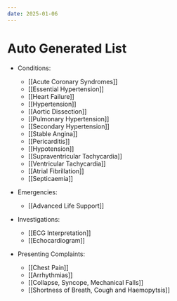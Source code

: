 ```yaml
---
date: 2025-01-06
---
```

# Auto Generated List
<!-- QueryToSerialize: list rows.file.link from "01 Disciplines" where  contains(Rotations, "[" + this.file.name + "](" + replace(this.file.folder + "/" + this.file.name + "." + this.file.ext, " ", "%20")   + ")") OR contains(Rotations, this.file.link) or contains(file.path,this.file.name) group by reverse(split(file.folder, "/"))[0] -->
<!-- SerializedQuery: list rows.file.link from "01 Disciplines" where  contains(Rotations, "[" + this.file.name + "](" + replace(this.file.folder + "/" + this.file.name + "." + this.file.ext, " ", "%20")   + ")") OR contains(Rotations, this.file.link) or contains(file.path,this.file.name) group by reverse(split(file.folder, "/"))[0] -->
- Conditions: 
    - [[Acute Coronary Syndromes]]
    - [[Essential Hypertension]]
    - [[Heart Failure]]
    - [[Hypertension]]
    - [[Aortic Dissection]]
    - [[Pulmonary Hypertension]]
    - [[Secondary Hypertension]]
    - [[Stable Angina]]
    - [[Pericarditis]]
    - [[Hypotension]]
    - [[Supraventricular Tachycardia]]
    - [[Ventricular Tachycardia]]
    - [[Atrial Fibrillation]]
    - [[Septicaemia]]

- Emergencies: 
    - [[Advanced Life Support]]

- Investigations: 
    - [[ECG Interpretation]]
    - [[Echocardiogram]]

- Presenting Complaints: 
    - [[Chest Pain]]
    - [[Arrhythmias]]
    - [[Collapse, Syncope, Mechanical Falls]]
    - [[Shortness of Breath, Cough and Haemopytsis]]

<!-- SerializedQuery END -->
